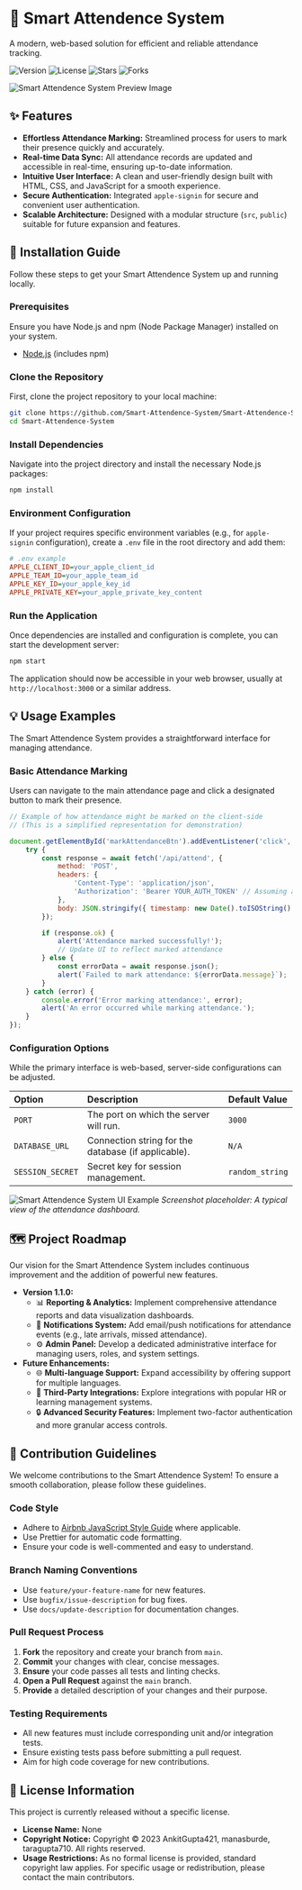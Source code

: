 # 🏫 Smart Attendence System

A modern, web-based solution for efficient and reliable attendance tracking.

![Version](https://img.shields.io/badge/version-1.0.0-blue) ![License](https://img.shields.io/badge/license-None-lightgrey) ![Stars](https://img.shields.io/github/stars/Smart-Attendence-System/Smart-Attendence-System?style=social) ![Forks](https://img.shields.io/github/forks/Smart-Attendence-System/Smart-Attendence-System?style=social)

![Smart Attendence System Preview Image](/preview_example.png)


## ✨ Features

*   **Effortless Attendance Marking:** Streamlined process for users to mark their presence quickly and accurately.
*   **Real-time Data Sync:** All attendance records are updated and accessible in real-time, ensuring up-to-date information.
*   **Intuitive User Interface:** A clean and user-friendly design built with HTML, CSS, and JavaScript for a smooth experience.
*   **Secure Authentication:** Integrated `apple-signin` for secure and convenient user authentication.
*   **Scalable Architecture:** Designed with a modular structure (`src`, `public`) suitable for future expansion and features.


## 🚀 Installation Guide

Follow these steps to get your Smart Attendence System up and running locally.

### Prerequisites

Ensure you have Node.js and npm (Node Package Manager) installed on your system.

*   [Node.js](https://nodejs.org/en/download/) (includes npm)

### Clone the Repository

First, clone the project repository to your local machine:

```bash
git clone https://github.com/Smart-Attendence-System/Smart-Attendence-System.git
cd Smart-Attendence-System
```

### Install Dependencies

Navigate into the project directory and install the necessary Node.js packages:

```bash
npm install
```

### Environment Configuration

If your project requires specific environment variables (e.g., for `apple-signin` configuration), create a `.env` file in the root directory and add them:

```ini
# .env example
APPLE_CLIENT_ID=your_apple_client_id
APPLE_TEAM_ID=your_apple_team_id
APPLE_KEY_ID=your_apple_key_id
APPLE_PRIVATE_KEY=your_apple_private_key_content
```

### Run the Application

Once dependencies are installed and configuration is complete, you can start the development server:

```bash
npm start
```

The application should now be accessible in your web browser, usually at `http://localhost:3000` or a similar address.


## 💡 Usage Examples

The Smart Attendence System provides a straightforward interface for managing attendance.

### Basic Attendance Marking

Users can navigate to the main attendance page and click a designated button to mark their presence.

```javascript
// Example of how attendance might be marked on the client-side
// (This is a simplified representation for demonstration)

document.getElementById('markAttendanceBtn').addEventListener('click', async () => {
    try {
        const response = await fetch('/api/attend', {
            method: 'POST',
            headers: {
                'Content-Type': 'application/json',
                'Authorization': 'Bearer YOUR_AUTH_TOKEN' // Assuming authentication
            },
            body: JSON.stringify({ timestamp: new Date().toISOString() })
        });

        if (response.ok) {
            alert('Attendance marked successfully!');
            // Update UI to reflect marked attendance
        } else {
            const errorData = await response.json();
            alert(`Failed to mark attendance: ${errorData.message}`);
        }
    } catch (error) {
        console.error('Error marking attendance:', error);
        alert('An error occurred while marking attendance.');
    }
});
```

### Configuration Options

While the primary interface is web-based, server-side configurations can be adjusted.

| Option             | Description                                          | Default Value |
| :----------------- | :--------------------------------------------------- | :------------ |
| `PORT`             | The port on which the server will run.               | `3000`        |
| `DATABASE_URL`     | Connection string for the database (if applicable).  | `N/A`         |
| `SESSION_SECRET`   | Secret key for session management.                   | `random_string` |

![Smart Attendence System UI Example](https://via.placeholder.com/800x450?text=Smart+Attendence+System+UI+Screenshot)
*Screenshot placeholder: A typical view of the attendance dashboard.*


## 🗺️ Project Roadmap

Our vision for the Smart Attendence System includes continuous improvement and the addition of powerful new features.

*   **Version 1.1.0:**
    *   📊 **Reporting & Analytics:** Implement comprehensive attendance reports and data visualization dashboards.
    *   🔔 **Notifications System:** Add email/push notifications for attendance events (e.g., late arrivals, missed attendance).
    *   ⚙️ **Admin Panel:** Develop a dedicated administrative interface for managing users, roles, and system settings.
*   **Future Enhancements:**
    *   🌐 **Multi-language Support:** Expand accessibility by offering support for multiple languages.
    *   🤝 **Third-Party Integrations:** Explore integrations with popular HR or learning management systems.
    *   🔒 **Advanced Security Features:** Implement two-factor authentication and more granular access controls.


## 🤝 Contribution Guidelines

We welcome contributions to the Smart Attendence System! To ensure a smooth collaboration, please follow these guidelines.

### Code Style

*   Adhere to [Airbnb JavaScript Style Guide](https://github.com/airbnb/javascript) where applicable.
*   Use Prettier for automatic code formatting.
*   Ensure your code is well-commented and easy to understand.

### Branch Naming Conventions

*   Use `feature/your-feature-name` for new features.
*   Use `bugfix/issue-description` for bug fixes.
*   Use `docs/update-description` for documentation changes.

### Pull Request Process

1.  **Fork** the repository and create your branch from `main`.
2.  **Commit** your changes with clear, concise messages.
3.  **Ensure** your code passes all tests and linting checks.
4.  **Open a Pull Request** against the `main` branch.
5.  **Provide** a detailed description of your changes and their purpose.

### Testing Requirements

*   All new features must include corresponding unit and/or integration tests.
*   Ensure existing tests pass before submitting a pull request.
*   Aim for high code coverage for new contributions.


## 📜 License Information

This project is currently released without a specific license.

*   **License Name:** None
*   **Copyright Notice:** Copyright © 2023 AnkitGupta421, manasburde, taragupta710. All rights reserved.
*   **Usage Restrictions:** As no formal license is provided, standard copyright law applies. For specific usage or redistribution, please contact the main contributors.